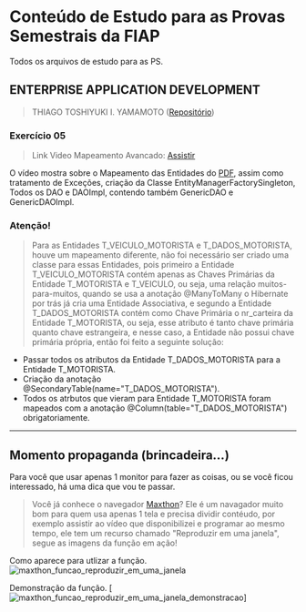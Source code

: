 # Conteúdo de Estudo para as Provas Semestrais da FIAP
Todos os arquivos de estudo para as PS.

## ENTERPRISE APPLICATION DEVELOPMENT
> THIAGO TOSHIYUKI I. YAMAMOTO ([Repositório](https://github.com/thiagoyama/2TDSG "Github"))

### Exercício 05
>Link Video Mapeamento Avancado: [Assistir](https://drive.google.com/open?id=1NMwJQBfu3FwYIdY19PolBm6LGWDCiErl)

O vídeo mostra sobre o Mapeamento das Entidades do [PDF](./Exercicio_05__Mapeamento_Avancado(1).pdf "PDF - Mapeamento Avancado"), assim como tratamento de Exceções, criação da Classe EntityManagerFactorySingleton, Todos os DAO e DAOImpl, contendo também GenericDAO e GenericDAOImpl.

### Atenção!
> Para as Entidades T_VEICULO_MOTORISTA e T_DADOS_MOTORISTA, houve um mapeamento diferente, não foi necessário ser criado uma classe para essas Entidades, pois primeiro a Entidade T_VEICULO_MOTORISTA contém apenas as Chaves Primárias da Entidade T_MOTORISTA e T_VEICULO, ou seja, uma relação muitos-para-muitos, quando se usa a anotação @ManyToMany o Hibernate por trás já cria uma Entidade Associativa, e segundo a Entidade T_DADOS_MOTORISTA contém como Chave Primária o nr_carteira da Entidade T_MOTORISTA, ou seja, esse atributo é tanto chave primária quanto chave estrangeira, e nesse caso, a Entidade não possui chave primária própria, então foi feito a seguinte solução:

 - Passar todos os atributos da Entidade T_DADOS_MOTORISTA para a Entidade T_MOTORISTA.
 - Criação da anotação @SecondaryTable(name="T_DADOS_MOTORISTA").
 - Todos os atrbutos que vieram para Entidade T_MOTORISTA foram mapeados com a anotação @Column(table="T_DADOS_MOTORISTA") obrigatoriamente.

---


## Momento propaganda (brincadeira...)
Para você que usar apenas 1 monitor para fazer as coisas, ou se você ficou interessado, há uma dica que vou te passar.
> Você já conhece o navegador [Maxthon](http://www.maxthon.com/)? Ele é um navagador muito bom para quem usa apenas 1 tela e precisa dividir contéudo, por exemplo assistir ao vídeo que disponibilizei e programar ao mesmo tempo, ele tem um recurso chamado "Reproduzir em uma janela", segue as imagens da função em ação!

Como aparece para utlizar a função.
![maxthon_funcao_reproduzir_em_uma_janela](https://drive.google.com/open?id=1xMRoHI7-v38_n6Kg_57YMpca0sj3r-cE)


Demonstração da função.
[![maxthon_funcao_reproduzir_em_uma_janela_demonstracao](https://drive.google.com/open?id=1ZYFZk0RmkPkqZIvOsftbthEKOwb35nEk)]
